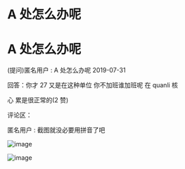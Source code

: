 # A 处怎么办呢

# A 处怎么办呢

(提问)匿名用户 : A 处怎么办呢 2019-07-31

回答：你才 27 又是在这种单位 你不加班谁加班呢 在 quanli 核

心 累是很正常的(2 赞)

评论区：

匿名用户 : 截图就没必要用拼音了吧

![image](img/Image_098.png)

![image](img/Image_099.png)